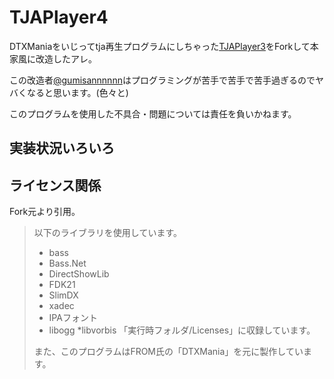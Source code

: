 # TJAPlayer4
DTXManiaをいじってtja再生プログラムにしちゃった[TJAPlayer3](https://github.com/AioiLight/TJAPlayer3)をForkして本家風に改造したアレ。

この改造者[@gumisannnnnn](https://twitter.com/gumisannnnnn)はプログラミングが苦手で苦手で苦手過ぎるのでヤバくなると思います。(色々と)

このプログラムを使用した不具合・問題については責任を負いかねます。

## 実装状況いろいろ


## ライセンス関係
Fork元より引用。

> 以下のライブラリを使用しています。
> * bass
> * Bass.Net
> * DirectShowLib
> * FDK21
> * SlimDX
> * xadec
> * IPAフォント
> * libogg
> *libvorbis
> 「実行時フォルダ/Licenses」に収録しています。
> 
> また、このプログラムはFROM氏の「DTXMania」を元に製作しています。
